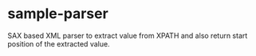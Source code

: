 # sample-parser
SAX based XML parser to extract value from XPATH and also return start position of the extracted value.
